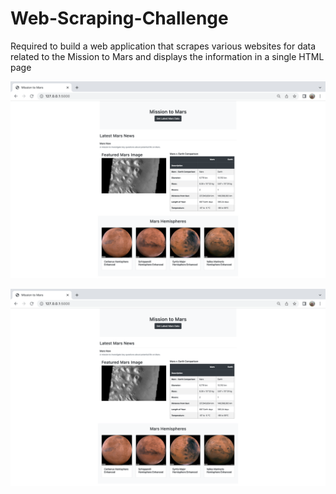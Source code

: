 # Web-Scraping-Challenge
Required to build a web application that scrapes various websites for data related to the Mission to Mars and displays the information in a single HTML page 

![alt text](https://github.com/fbrowther/Web-Scraping-Challenge/blob/main/Deployed%20Webscraping%20App%20Page.png)

![alt text](https://github.com/fbrowther/Web-Scraping-Challenge/blob/main/Deployed%20Webscraping%20App%20Page.png)
